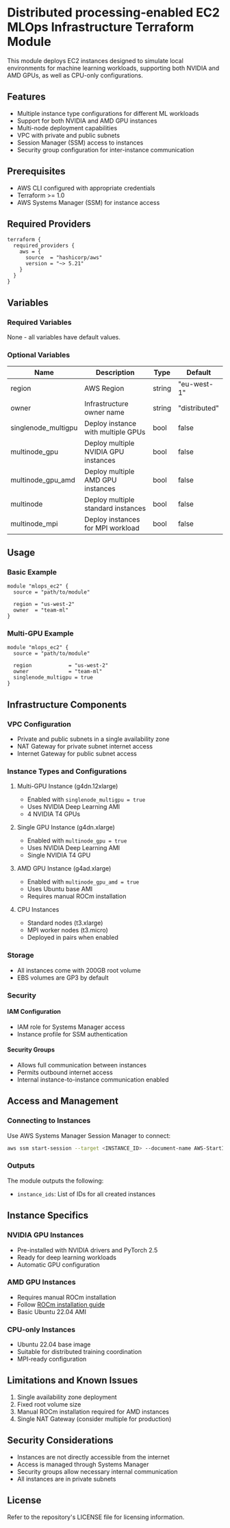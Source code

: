 # Distributed processing-enabled EC2 MLOps Infrastructure Terraform Module

This module deploys EC2 instances designed to simulate local environments for machine learning workloads, supporting both NVIDIA and AMD GPUs, as well as CPU-only configurations.

## Features

- Multiple instance type configurations for different ML workloads
- Support for both NVIDIA and AMD GPU instances
- Multi-node deployment capabilities
- VPC with private and public subnets
- Session Manager (SSM) access to instances
- Security group configuration for inter-instance communication

## Prerequisites

- AWS CLI configured with appropriate credentials
- Terraform >= 1.0
- AWS Systems Manager (SSM) for instance access

## Required Providers

```hcl
terraform {
  required_providers {
    aws = {
      source  = "hashicorp/aws"
      version = "~> 5.21"
    }
  }
}
```

## Variables

### Required Variables
None - all variables have default values.

### Optional Variables

| Name | Description | Type | Default |
|------|-------------|------|---------|
| region | AWS Region | string | "eu-west-1" |
| owner | Infrastructure owner name | string | "distributed" |
| singlenode_multigpu | Deploy instance with multiple GPUs | bool | false |
| multinode_gpu | Deploy multiple NVIDIA GPU instances | bool | false |
| multinode_gpu_amd | Deploy multiple AMD GPU instances | bool | false |
| multinode | Deploy multiple standard instances | bool | false |
| multinode_mpi | Deploy instances for MPI workload | bool | false |

## Usage

### Basic Example

```hcl
module "mlops_ec2" {
  source = "path/to/module"
  
  region = "us-west-2"
  owner  = "team-ml"
}
```

### Multi-GPU Example

```hcl
module "mlops_ec2" {
  source = "path/to/module"
  
  region            = "us-west-2"
  owner             = "team-ml"
  singlenode_multigpu = true
}
```

## Infrastructure Components

### VPC Configuration
- Private and public subnets in a single availability zone
- NAT Gateway for private subnet internet access
- Internet Gateway for public subnet access

### Instance Types and Configurations

1. Multi-GPU Instance (g4dn.12xlarge)
   - Enabled with `singlenode_multigpu = true`
   - Uses NVIDIA Deep Learning AMI
   - 4 NVIDIA T4 GPUs

2. Single GPU Instance (g4dn.xlarge)
   - Enabled with `multinode_gpu = true`
   - Uses NVIDIA Deep Learning AMI
   - Single NVIDIA T4 GPU

3. AMD GPU Instance (g4ad.xlarge)
   - Enabled with `multinode_gpu_amd = true`
   - Uses Ubuntu base AMI
   - Requires manual ROCm installation

4. CPU Instances
   - Standard nodes (t3.xlarge)
   - MPI worker nodes (t3.micro)
   - Deployed in pairs when enabled

### Storage
- All instances come with 200GB root volume
- EBS volumes are GP3 by default

### Security

#### IAM Configuration
- IAM role for Systems Manager access
- Instance profile for SSM authentication

#### Security Groups
- Allows full communication between instances
- Permits outbound internet access
- Internal instance-to-instance communication enabled

## Access and Management

### Connecting to Instances

Use AWS Systems Manager Session Manager to connect:
```bash
aws ssm start-session --target <INSTANCE_ID> --document-name AWS-StartInteractiveCommand --parameters command="bash -l"
```

### Outputs

The module outputs the following:
- `instance_ids`: List of IDs for all created instances

## Instance Specifics

### NVIDIA GPU Instances
- Pre-installed with NVIDIA drivers and PyTorch 2.5
- Ready for deep learning workloads
- Automatic GPU configuration

### AMD GPU Instances
- Requires manual ROCm installation
- Follow [ROCm installation guide](https://rocm.docs.amd.com/projects/install-on-linux/en/latest/)
- Basic Ubuntu 22.04 AMI

### CPU-only Instances
- Ubuntu 22.04 base image
- Suitable for distributed training coordination
- MPI-ready configuration

## Limitations and Known Issues

1. Single availability zone deployment
2. Fixed root volume size
3. Manual ROCm installation required for AMD instances
4. Single NAT Gateway (consider multiple for production)

## Security Considerations

- Instances are not directly accessible from the internet
- Access is managed through Systems Manager
- Security groups allow necessary internal communication
- All instances are in private subnets

## License

Refer to the repository's LICENSE file for licensing information.